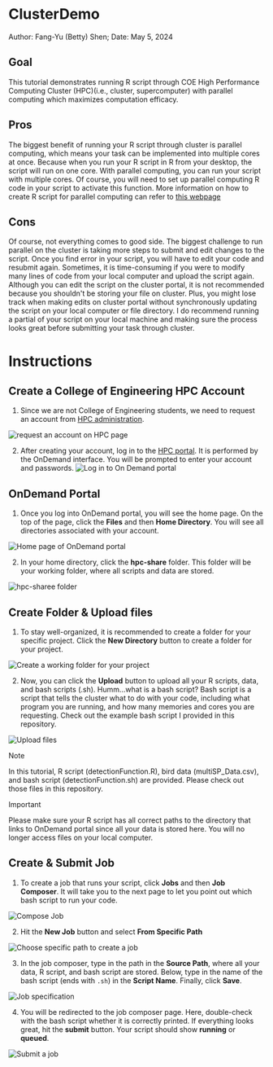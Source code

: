# ClusterDemo
Author: Fang-Yu (Betty) Shen;
Date: May 5, 2024
## Goal
This tutorial demonstrates running R script through COE High Performance Computing Cluster (HPC)(i.e., cluster, supercomputer) with parallel computing which maximizes computation efficacy.
## Pros
The biggest benefit of running your R script through cluster is parallel computing, which means your task can be implemented into multiple cores at once. Because when you run your R script in R from your desktop, the script will run on one core. With parallel computing, you can run your script with multiple cores. Of course, you will need to set up parallel computing R code in your script to activate this function. More information on how to create R script for parallel computing can refer to [this webpage](https://www.r-bloggers.com/2017/10/running-r-code-in-parallel/)
## Cons
Of course, not everything comes to good side. The biggest challenge to run parallel on the cluster is taking more steps to submit and edit changes to the script. Once you find error in your script, you will have to edit your code and resubmit again. Sometimes, it is time-consuming if you were to modify many lines of code from your local computer and upload the script again. Although you can edit the script on the cluster portal, it is not recommended because you shouldn't be storing your file on cluster. Plus, you might lose track when making edits on cluster portal without synchronously updating the script on your local computer or file directory. I do recommend running a partial of your script on your local machine and making sure the process looks great before submitting your task through cluster.

# Instructions
## Create a College of Engineering HPC Account
1. Since we are not College of Engineering students, we need to request an account from [HPC administration](https://it.engineering.oregonstate.edu/hpc).

![request an account on HPC page](CreatAccount.png)
>
>
2. After creating your account, log in to the [HPC portal](https://ondemand.hpc.engr.oregonstate.edu/). It is performed by the OnDemand interface. You will be prompted to enter your account and passwords.
![Log in to On Demand portal](HPC-login.png)

## OnDemand Portal
1. Once you log into OnDemand portal, you will see the home page. On the top of the page, click the **Files** and then **Home Directory**. You will see all directories associated with your account.

![Home page of OnDemand portal](OnDemand_home.png)


2. In your home directory, click the **hpc-share** folder. This folder will be your working folder, where all scripts and data are stored.

![hpc-sharee folder](hpc_location.png)

## Create Folder & Upload files
1. To stay well-organized, it is recommended to create a folder for your specific project. Click the **New Directory** button to create a folder for your project.

![Create a working folder for your project](NewDirectory.png)


2. Now, you can click the **Upload** button to upload all your R scripts, data, and bash scripts (.sh). Humm...what is a bash script? Bash script is a script that tells the cluster what to do with your code, including what program you are running, and how many memories and cores you are requesting. Check out the example bash script I provided in this repository.

![Upload files](UploadFile.png)

>[!NOTE]
> In this tutorial, R script (detectionFunction.R), bird data (multiSP_Data.csv), and bash script (detectionFunction.sh) are provided. Please check out those files in this repository.

>[!IMPORTANT]
> Please make sure your R script has all correct paths to the directory that links to OnDemand portal since all your data is stored here. You will no longer access files on your local computer.

## Create & Submit Job
1. To create a job that runs your script, click **Jobs** and then **Job Composer**. It will take you to the next page to let you point out which bash script to run your code.

![Compose Job](CreatJob.png)


2. Hit the **New Job** button and select **From Specific Path**

![Choose specific path to create a job](ComposeJob.png)


3. In the job composer, type in the path in the **Source Path**, where all your data, R script, and bash script are stored. Below, type in the name of the bash script (ends with `.sh`) in the **Script Name**. Finally, click **Save**.

![Job specification](Jobpath.png)


4. You will be redirected to the job composer page. Here, double-check with the bash script whether it is correctly printed. If everything looks great, hit the **submit** button. Your script should show **running** or **queued**.

![Submit a job](SubmitJob.png)
